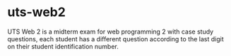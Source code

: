 # uts-web2

UTS Web 2 is a midterm exam for web programming 2 with case study questions, each student has a different question according to the last digit on their student identification number.
